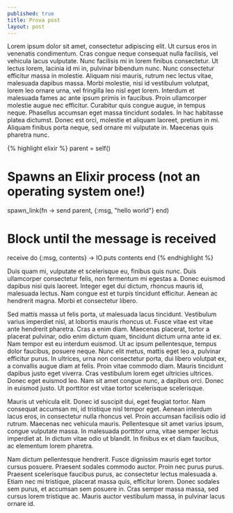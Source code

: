 ```yaml
---
published: true
title: Prova post
layout: post
---
```

Lorem ipsum dolor sit amet, consectetur adipiscing elit. Ut cursus eros in venenatis condimentum. Cras congue neque consequat nulla facilisis, vel vehicula lacus vulputate. Nunc facilisis mi in lorem finibus consectetur. Ut lectus lorem, lacinia id mi in, pulvinar bibendum nunc. Nunc consectetur efficitur massa in molestie. Aliquam nisi mauris, rutrum nec lectus vitae, malesuada dapibus massa. Morbi molestie, nisi id vestibulum volutpat, lorem leo ornare urna, vel fringilla leo nisl eget lorem. Interdum et malesuada fames ac ante ipsum primis in faucibus. Proin ullamcorper molestie augue nec efficitur. Curabitur quis congue augue, in tempus neque. Phasellus accumsan eget massa tincidunt sodales. In hac habitasse platea dictumst. Donec est orci, molestie et aliquam laoreet, pretium in mi. Aliquam finibus porta neque, sed ornare mi vulputate in. Maecenas quis pharetra nunc.

{% highlight elixir %}
parent = self()

# Spawns an Elixir process (not an operating system one!)
spawn_link(fn ->
  send parent, {:msg, "hello world"}
end)

# Block until the message is received
receive do
  {:msg, contents} -> IO.puts contents
end
{% endhighlight %}

Duis quam mi, vulputate et scelerisque eu, finibus quis nunc. Duis ullamcorper consectetur felis, non fermentum mi egestas a. Donec euismod dapibus nisi quis laoreet. Integer eget dui dictum, rhoncus mauris id, malesuada lectus. Nam congue est et turpis tincidunt efficitur. Aenean ac hendrerit magna. Morbi et consectetur libero.

Sed mattis massa ut felis porta, ut malesuada lacus tincidunt. Vestibulum varius imperdiet nisl, at lobortis mauris rhoncus ut. Fusce vitae est vitae ante hendrerit pharetra. Cras a enim diam. Maecenas placerat, tortor a placerat pulvinar, odio enim dictum quam, tincidunt dictum urna ante id ex. Nam tempor est eu interdum euismod. Ut ac ipsum pellentesque, tempus dolor faucibus, posuere neque. Nunc elit metus, mattis eget leo a, pulvinar efficitur purus. In ultrices, urna non consectetur porta, dui libero volutpat ex, a convallis augue diam at felis. Proin vitae commodo diam. Mauris tincidunt dapibus justo eget viverra. Cras vestibulum lorem eget ultricies ultrices. Donec eget euismod leo. Nam sit amet congue nunc, a dapibus orci. Donec in euismod justo. Ut porttitor est vitae tortor scelerisque scelerisque.

Mauris ut vehicula elit. Donec id suscipit dui, eget feugiat tortor. Nam consequat accumsan mi, id tristique nisl tempor eget. Aenean interdum lacus eros, in consectetur nulla rhoncus vel. Proin accumsan facilisis odio id rutrum. Maecenas nec vehicula mauris. Pellentesque sit amet varius ipsum, congue vulputate massa. In malesuada porttitor urna, vitae semper lectus imperdiet at. In dictum vitae odio ut blandit. In finibus ex et diam faucibus, ac elementum lorem pharetra.

Nam dictum pellentesque hendrerit. Fusce dignissim mauris eget tortor cursus posuere. Praesent sodales commodo auctor. Proin nec purus purus. Praesent scelerisque faucibus purus, ac consectetur lectus malesuada a. Etiam nec mi tristique, placerat massa quis, efficitur lorem. Donec sodales sem purus, et accumsan sem posuere in. Cras semper massa massa, sed cursus lorem tristique ac. Mauris auctor vestibulum massa, in pulvinar lacus ornare id.
